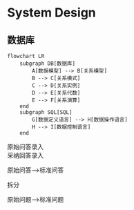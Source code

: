 # System Design

## 数据库

```mermaid
flowchart LR
    subgraph DB[数据库]
        A[数据模型] --> B[关系模型]
        B --> C[关系模式]
        C --> D[关系实例]
        D --> E[关系代数]
        E --> F[关系演算]
    end
    subgraph SQL[SQL]
        G[数据定义语言] --> H[数据操作语言]
        H --> I[数据控制语言]
    end
```

原始问答录入  
采纳回答录入  

原始问答-->标准问答  

拆分  

原始问题-->标准问题  
